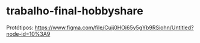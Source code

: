 ﻿# trabalho-final-hobbyshare
 
 Protótipos: https://www.figma.com/file/Cuij0HOi65y5gYb9RSiohn/Untitled?node-id=10%3A9
